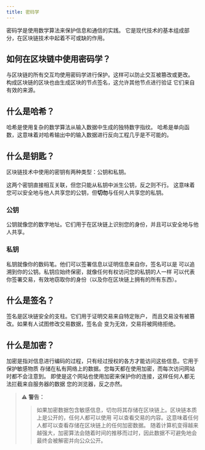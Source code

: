 ```yaml
---
title: 密码学
---
```


密码学是使用数学算法来保护信息和通信的实践。 
它是现代技术的基本组成部分，在区块链技术中起着不可或缺的作用。

## 如何在区块链中使用密码学？

与区块链的所有交互均使用密码学进行保护。这样可以防止交互被篡改或更改。
构成区块链的区块也由生成区块的节点签名，这允许其他节点进行验证
它们来自有效的来源。

## 什么是哈希？

哈希是使用复杂的数学算法从输入数据中生成的独特数字指纹。 
哈希是单向函数，这意味着对哈希输出中的输入数据进行反向工程几乎是不可能的。

## 什么是钥匙？

区块链技术中使用的密钥有两种类型：公钥和私钥。

这两个密钥直接相互关联，但您只能从私钥中派生公钥，反之则不行。
这意味着您可以安全地与他人共享您的公钥，但**切勿**与任何人共享您的私钥。

### 公钥

公钥就像您的数字地址。它们用于在区块链上识别您的身份，并且可以安全地与他人共享。

### 私钥

私钥就像你的数码笔。他们可以签署信息以证明信息来自你，签名可以是 
可以追溯到你的公钥。私钥应始终保密，就像任何有权访问您的私钥的人一样
可以代表你签署交易，有效地窃取你的身份（以及你在区块链上拥有的所有东西）。


## 什么是签名？

签名是区块链安全的支柱。它们用于证明交易来自特定账户，
而且交易没有被篡改。如果有人试图修改交易数据，签名会
变为无效，交易将被网络拒绝。

## 什么是加密？

加密是指对信息进行编码的过程，只有经过授权的各方才能访问这些信息。它用于保护敏感物质
存储在私有网络上的数据。您每天都在使用加密，而每次访问网站时都不会注意到。 
即使是这个网站也使用加密来保护你的连接，这样任何人都无法拦截来自服务器的数据 
您的浏览器，反之亦然。

>⚠ **警告：**
> >如果加密数据包含敏感信息，切勿将其存储在区块链上。区块链本质上是公开的，任何人都可以使用
>可以查看交易的内容。这意味着任何人都可以查看存储在区块链上的任何加密数据。
>随着计算机变得越来越强大，加密算法会随着时间的推移而过时，因此数据不可避免地会
>最终会被解密并向公众公开。
